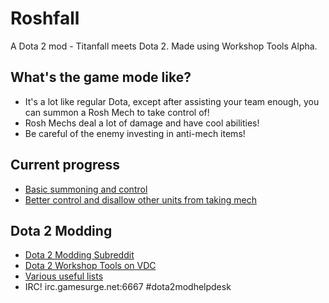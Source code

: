 Roshfall
========

A Dota 2 mod - Titanfall meets Dota 2. Made using Workshop Tools Alpha.

## What's the game mode like?

 - It's a lot like regular Dota, except after assisting your team enough, you can summon a Rosh Mech to take control of!
 - Rosh Mechs deal a lot of damage and have cool abilities!
 - Be careful of the enemy investing in anti-mech items!

## Current progress

- [Basic summoning and control](http://gfycat.com/TintedAgreeableBedbug)
- [Better control and disallow other units from taking mech](http://gfycat.com/DiscreteKeyGrayreefshark)

## Dota 2 Modding

 - [Dota 2 Modding Subreddit](http://reddit.com/r/Dota2Modding)
 - [Dota 2 Workshop Tools on VDC](https://developer.valvesoftware.com/wiki/Dota_2_Workshop_Tools)
 - [Various useful lists](http://hex6.se/dota/)
 - IRC!	irc.gamesurge.net:6667 #dota2modhelpdesk
